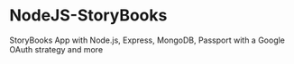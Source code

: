 # NodeJS-StoryBooks
StoryBooks App with Node.js, Express, MongoDB, Passport with a Google OAuth strategy and more
